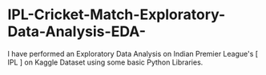 # IPL-Cricket-Match-Exploratory-Data-Analysis-EDA-
I have performed an Exploratory Data Analysis on Indian Premier League's [ IPL ] on Kaggle Dataset using some basic Python Libraries. 
